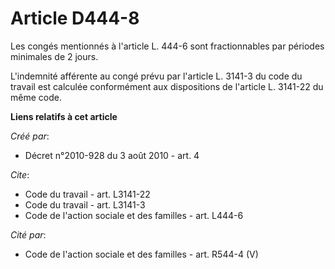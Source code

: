 # Article D444-8

Les congés mentionnés à l'article L. 444-6 sont fractionnables par périodes minimales de 2 jours.

L'indemnité afférente au congé prévu par l'article L. 3141-3 du code du travail est calculée conformément aux dispositions de
l'article L. 3141-22 du même code.

**Liens relatifs à cet article**

_Créé par_:

  - Décret n°2010-928 du 3 août 2010 - art. 4

_Cite_:

  - Code du travail - art. L3141-22
  - Code du travail - art. L3141-3
  - Code de l'action sociale et des familles - art. L444-6

_Cité par_:

  - Code de l'action sociale et des familles - art. R544-4 (V)
